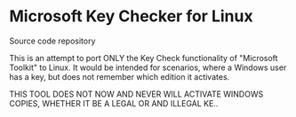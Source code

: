 # Microsoft Key Checker for Linux
Source code repository

This is an attempt to port ONLY the Key Check functionality of "Microsoft Toolkit" to Linux.
It would be intended for scenarios, where a Windows user has a key, but does not remember which edition it activates.

THIS TOOL DOES NOT NOW AND NEVER WILL ACTIVATE WINDOWS COPIES, WHETHER IT BE A LEGAL OR AND ILLEGAL KE..
